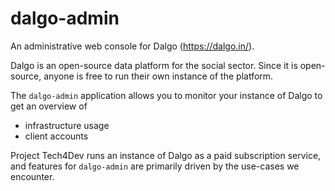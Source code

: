 # dalgo-admin
An administrative web console for Dalgo (https://dalgo.in/).

Dalgo is an open-source data platform for the social sector. Since it is open-source, anyone is free to run their own instance of the platform.

The `dalgo-admin` application allows you to monitor your instance of Dalgo to get an overview of

- infrastructure usage
- client accounts

Project Tech4Dev runs an instance of Dalgo as a paid subscription service, and features for `dalgo-admin` are primarily driven by the use-cases we encounter.

